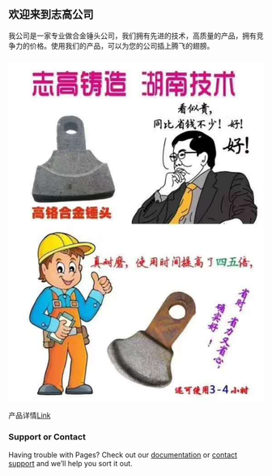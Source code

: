 ## 欢迎来到志高公司

我公司是一家专业做合金锤头公司，我们拥有先进的技术，高质量的产品，拥有竞争力的价格。使用我们的产品，可以为您的公司插上腾飞的翅膀。

### 

![Image](/img/img1.JPG)

产品详情[Link](./detail.md)


### Support or Contact

Having trouble with Pages? Check out our [documentation](https://help.github.com/categories/github-pages-basics/) or [contact support](https://github.com/contact) and we’ll help you sort it out.
